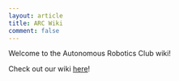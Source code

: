 ```yaml
---
layout: article
title: ARC Wiki 
comment: false
---
```


Welcome to the Autonomous Robotics Club wiki!

Check out our wiki [here](https://wiki.purduearc.com/wiki)!
